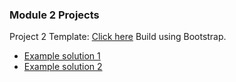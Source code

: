 ### Module 2 Projects

Project 2 Template: [Click here](http://free-templates.me/website-templates/download/business-2/index.html)
Build using Bootstrap.
  - [Example solution 1](https://github.com/jham14/mod2-p2)
  - [Example solution 2](https://github.com/nok1214/Module2_Project_2)